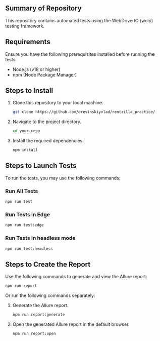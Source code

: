 ## Summary of Repository

This repository contains automated tests using the WebDriverIO (wdio) testing framework.

## Requirements

Ensure you have the following prerequisites installed before running the tests:

- Node.js (v18 or higher)
- npm (Node Package Manager)

## Steps to Install

1. Clone this repository to your local machine.
   ```bash
   git clone https://github.com/drevinskiyvlad/rentzilla_practice/
   ```

2. Navigate to the project directory.
   ```bash
   cd your-repo
   ```

3. Install the required dependencies.
   ```bash
   npm install
   ```
   
## Steps to Launch Tests

To run the tests, you may use the following commands:

### Run All Tests
```bash
npm run test
```

### Run Tests in Edge
```bash
npm run test:edge
```

### Run Tests in headless mode
```bash
npm run test:headless
```

## Steps to Create the Report

Use the following commands to generate and view the Allure report:

```bash
npm run report
```

Or run the following commands separately:

1. Generate the Allure report.
   ```bash
   npm run report:generate
   ```

2. Open the generated Allure report in the default browser.
   ```bash
   npm run report:open
   ```